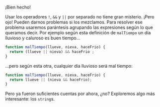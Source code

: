 ¡Bien hecho!

Usar los operadores `!`, `&&` y `||` por separado no tiene gran misterio. ¡Pero ojo! Pueden darnos problemas si los mezclamos. Para resolver ese problema usaremos parántesis agrupando las expresiones según lo que queramos decir. Por ejemplo según esta definición de `malTiempo` un día lluvioso y caluroso es buen tiempo...


```javascript
function malTiempo(llueve, nieva, haceFrio) {
  return (llueve || nieva) && haceFrio ;  
}
```

...pero según esta otra, cualquier día lluvioso será mal tiempo:

```javascript
function malTiempo(llueve, nieva, haceFrio) {
  return llueve || (nieva && haceFrio);  
}
```

Pero ya fueron suficientes cuentas por ahora, ¿no? Exploremos algo más interesante: los `string`s. 